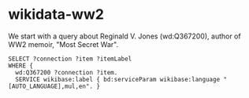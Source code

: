 # wikidata-ww2

We start with a query about Reginald V. Jones \(wd:Q367200\), author of 
WW2 memoir, "Most Secret War".

```
SELECT ?connection ?item ?itemLabel 
WHERE {
  wd:Q367200 ?connection ?item.
  SERVICE wikibase:label { bd:serviceParam wikibase:language "[AUTO_LANGUAGE],mul,en". }
```